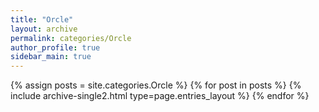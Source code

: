 ```yaml
---
title: "Orcle"
layout: archive
permalink: categories/Orcle
author_profile: true
sidebar_main: true
---
```


{% assign posts = site.categories.Orcle %}
{% for post in posts %} {% include archive-single2.html type=page.entries_layout %} {% endfor %}
